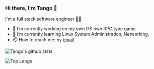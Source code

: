 ### Hi there, I'm Tango 👋

<!--
**TangoBeee/TangoBeee** is a ✨ _special_ ✨ repository because its `README.md` (this file) appears on your GitHub profile.

Here are some ideas to get you started:

- 🔭 I’m currently working on ...
- 🌱 I’m currently learning ...
- 👯 I’m looking to collaborate on ...
- 🤔 I’m looking for help with ...
- 💬 Ask me about ...
- 📫 How to reach me: ...
- 😄 Pronouns: ...
- ⚡ Fun fact: ...
-->

I'm a full stack software engineer 👨‍💻
- 🔭 I’m currently working on my ~~own OS~~ own RPG type game.
- 🌱 I’m currently learning Linux System Administration, Networking.
- 📫 How to reach me: by [email](mailto:querytango@gmail.com).

![Tango's github stats](https://github-readme-stats.vercel.app/api?username=TangoBeee&count_private=true&show_icons=true&theme=dracula&hide=issues)

![Top Langs](https://github-readme-stats.vercel.app/api/top-langs/?username=TangoBeee&layout=compact&show_icons=true&theme=dracula&hide=issues&card_width=445&exclude_repo=Coursera_Machine_Learning,ProjectEuler)
